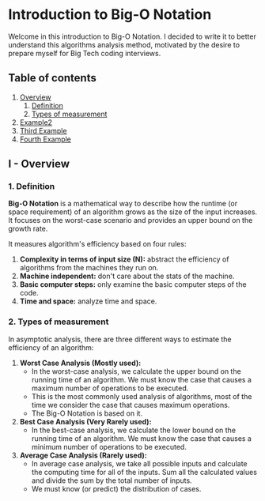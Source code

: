 # Introduction to Big-O Notation

Welcome in this introduction to Big-O Notation. I decided to write it to better understand this algorithms analysis method, motivated by the desire to prepare myself for Big Tech coding interviews.

## Table of contents

1. [Overview](#overview)
    1. [Definition](#definition)
    2. [Types of measurement](#types-of-measurement)
2. [Example2](#example2)
3. [Third Example](#third-example)
4. [Fourth Example](#fourth-examplehttpwwwfourthexamplecom)

## I - Overview

### 1. Definition

**Big-O Notation** is a mathematical way to describe how the runtime (or space requirement) of an algorithm grows as the size of the input increases. It focuses on the worst-case scenario and provides an upper bound on the growth rate.

It measures algorithm's efficiency based on four rules:

1. **Complexity in terms of input size (N):** abstract the efficiency of algorithms from the machines they run on.
2. **Machine independent:** don't care about the stats of the machine.
3. **Basic computer steps:** only examine the basic computer steps of the code.
4. **Time and space:** analyze time and space.

### 2. Types of measurement

In asymptotic analysis, there are three different ways to estimate the efficiency of an algorithm:

1. **Worst Case Analysis (Mostly used):**
    - In the worst-case analysis, we calculate the upper bound on the running time of an algorithm. We must know the case that causes a maximum number of operations to be executed.
    - This is the most commonly used analysis of algorithms, most of the time we consider the case that causes maximum operations.
    - The Big-O Notation is based on it.
2. **Best Case Analysis (Very Rarely used):**
    - In the best-case analysis, we calculate the lower bound on the running time of an algorithm. We must know the case that causes a minimum number of operations to be executed.
3. **Average Case Analysis (Rarely used):**
    - In average case analysis, we take all possible inputs and calculate the computing time for all of the inputs. Sum all the calculated values and divide the sum by the total number of inputs.
    - We must know (or predict) the distribution of cases.
